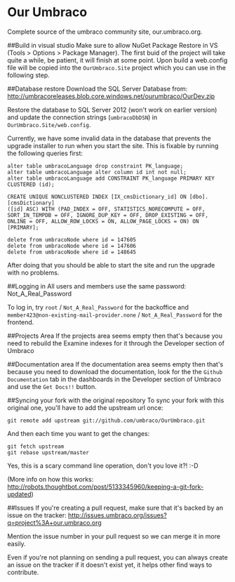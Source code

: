 Our Umbraco
==========

Complete source of the umbraco community site, our.umbraco.org. 

##Build in visual studio
Make sure to allow NuGet Package Restore in VS (Tools > Options > Package Manager). The first buid of the project will take quite a while, be patient, it will finish at some point.
Upon build a web.config file will be copied into the `OurUmbraco.Site` project which you can use in the following step.

##Database restore
Download the SQL Server Database from: http://umbracoreleases.blob.core.windows.net/ourumbraco/OurDev.zip

Restore the database to SQL Server 2012 (won't work on earlier version) and update the connection strings (`umbracoDbDSN`) in `OurUmbraco.Site/web.config`.

Currently, we have some invalid data in the database that prevents the upgrade installer to run when you start the site. This is fixable by running the following queries first:
```
alter table umbracoLanguage drop constraint PK_language;
alter table umbracoLanguage alter column id int not null;
alter table umbracoLanguage add CONSTRAINT PK_language PRIMARY KEY CLUSTERED (id);

CREATE UNIQUE NONCLUSTERED INDEX [IX_cmsDictionary_id] ON [dbo].[cmsDictionary]
([id] ASC) WITH (PAD_INDEX = OFF, STATISTICS_NORECOMPUTE = OFF, SORT_IN_TEMPDB = OFF, IGNORE_DUP_KEY = OFF, DROP_EXISTING = OFF, ONLINE = OFF, ALLOW_ROW_LOCKS = ON, ALLOW_PAGE_LOCKS = ON) ON [PRIMARY];

delete from umbracoNode where id = 147605
delete from umbracoNode where id = 147606
delete from umbracoNode where id = 148645
```

After doing that you should be able to start the site and run the upgrade with no problems.

##Logging in
All users and members use the same password: Not_A_Real_Password

To log in, try `root` / `Not_A_Real_Password` for the backoffice and `member423@non-existing-mail-provider.none` / `Not_A_Real_Password` for the frontend.

##Projects Area
If the projects area seems empty then that's because you need to rebuild the Examine indexes for it through the Developer section of Umbraco

##Documentation area
If the documentation area seems empty then that's because you need to download the documentation, look for the the `Github Documentation` tab in the dashboards in the Developer section of Umbraco and use the `Get Docs!!` button.

##Syncing your fork with the original repository
To sync your fork with this original one, you'll have to add the upstream url once:

	git remote add upstream git://github.com/umbraco/OurUmbraco.git

And then each time you want to get the changes:

	git fetch upstream
	git rebase upstream/master

Yes, this is a scary command line operation, don't you love it?! :-D

(More info on how this works: http://robots.thoughtbot.com/post/5133345960/keeping-a-git-fork-updated)

##Issues
If you're creating a pull request, make sure that it's backed by an issue on the tracker: http://issues.umbraco.org/issues?q=project%3A+our.umbraco.org  

Mention the issue number in your pull request so we can merge it in more easily. 

Even if you're not planning on sending a pull request, you can always create an issue on the tracker if it doesn't exist yet, it helps other find ways to contribute.
